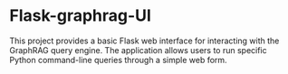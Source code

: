 # Flask-graphrag-UI
This project provides a basic Flask web interface for interacting with the GraphRAG query engine. The application allows users to run specific Python command-line queries through a simple web form.
